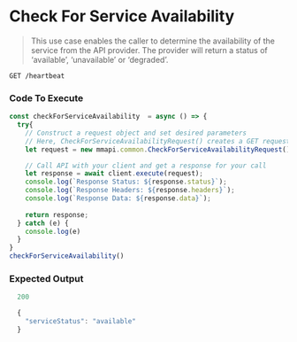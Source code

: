 # Check For Service Availability

> This use case enables the caller to determine the availability of the service from the API provider. The provider will return a status of ‘available’, ‘unavailable’ or ‘degraded’.

`GET /heartbeat`
   
### Code To Execute

```javascript
const checkForServiceAvailability  = async () => {
  try{
    // Construct a request object and set desired parameters
    // Here, CheckForServiceAvailabilityRequest() creates a GET request to /heartbeat
    let request = new mmapi.common.CheckForServiceAvailabilityRequest();

    // Call API with your client and get a response for your call
    let response = await client.execute(request);
    console.log(`Response Status: ${response.status}`);
    console.log(`Response Headers: ${response.headers}`);
    console.log(`Response Data: ${response.data}`);
    
    return response;
  } catch (e) {
    console.log(e)
  }
}
checkForServiceAvailability()
```

### Expected Output

```javascript
  200

  {
    "serviceStatus": "available"
  }
```
